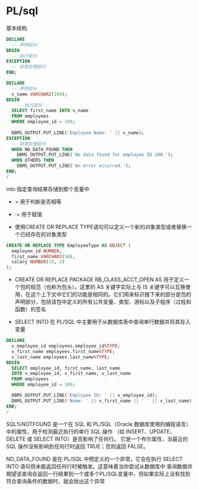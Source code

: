 # PL/sql


基本结构
``` sql
DECLARE
  -- 声明部分
BEGIN
  -- 执行部分
EXCEPTION
  -- 异常处理部分
END;
```


``` sql
DECLARE
  -- 声明部分
  v_name VARCHAR2(100);
BEGIN
	-- 执行部分
  SELECT first_name INTO v_name
  FROM employees
  WHERE employee_id = 100;
  
  DBMS_OUTPUT.PUT_LINE('Employee Name: ' || v_name);
EXCEPTION
  -- 异常处理部分
  WHEN NO_DATA_FOUND THEN
    DBMS_OUTPUT.PUT_LINE('No data found for employee ID 100.');
  WHEN OTHERS THEN
    DBMS_OUTPUT.PUT_LINE('An error occurred.');
END;
/
```

into 指定查询结果存储到那个变量中


- = 用于判断是否相等
- := 用于赋值


- 使用CREATE OR REPLACE TYPE语句可以定义一个新的对象类型或者替换一个已经存在的对象类型
``` sql
CREATE OR REPLACE TYPE EmployeeType AS OBJECT (
  employee_id NUMBER,
  first_name VARCHAR2(50),
  salary NUMBER(10, 2)
);
```


- CREATE OR REPLACE PACKAGE RB_CLASS_ACCT_OPEN AS
  用于定义一个包的规范（也称为包头）。这里的 AS 关键字实际上与 IS 关键字可以互换使用，在这个上下文中它们的功能是相同的。它们用来标识接下来的部分是包的声明部分，包括该包中定义的所有公共变量、类型、游标以及子程序（过程和函数）的签名

- SELECT INTO 在 PL/SQL 中主要用于从数据库表中查询单行数据并将其存入变量

``` sql
DECLARE
  v_employee_id employees.employee_id%TYPE;
  v_first_name employees.first_name%TYPE;
  v_last_name employees.last_name%TYPE;
BEGIN
  SELECT employee_id, first_name, last_name
  INTO v_employee_id, v_first_name, v_last_name
  FROM employees
  WHERE employee_id = 100;

  DBMS_OUTPUT.PUT_LINE('Employee ID: ' || v_employee_id);
  DBMS_OUTPUT.PUT_LINE('Name: ' || v_first_name || ' ' || v_last_name);
END;
/
```



SQL%NOTFOUND 是一个在 SQL 和 PL/SQL（Oracle 数据库使用的编程语言）中的属性，用于检测最近执行的单行 SQL 操作
（如 INSERT、UPDATE、DELETE 或 SELECT INTO）是否影响了任何行。
它是一个布尔属性，当最近的 SQL 操作没有影响到任何行时返回 TRUE；否则返回 FALSE。

NO_DATA_FOUND 是在 PL/SQL 中预定义的一个异常，它会在执行 SELECT INTO 语句但未能返回任何行时被触发。这意味着当你尝试从数据库中
查询数据并期望该查询会返回一行结果到一个或多个PL/SQL变量中，但如果实际上没有找到符合查询条件的数据时，就会抛出这个异常